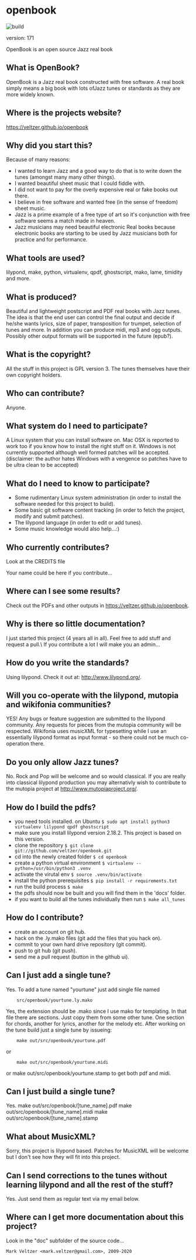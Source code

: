 openbook
========

![build](https://github.com/veltzer/openbook/workflows/build/badge.svg)

version: 171

OpenBook is an open source Jazz real book

What is OpenBook?
------------------
OpenBook is a Jazz real book constructed with free software. A real book simply means a big book with lots ofJazz tunes or standards as they are more widely known.

Where is the projects website?
-------------------------------
https://veltzer.github.io/openbook

Why did you start this?
------------------------
Because of many reasons:
* I wanted to learn Jazz and a good way to do that is to write down the tunes (amongst many many other things).
* I wanted beautiful sheet music that I could fiddle with.
* I did not want to pay for the overly expensive real or fake books out there.
* I believe in free software and wanted free (in the sense of freedom) sheet music.
* Jazz is a prime example of a free type of art so it's conjunction with free software seems a match made in heaven.
* Jazz musicians may need beautiful electronic Real books because electronic books are starting to be
used by Jazz musicians both for practice and for performance.

What tools are used?
---------------------
lilypond, make, python, virtualenv, qpdf, ghostscript, mako, lame, timidity and more.

What is produced?
------------------
Beautiful and lightweight postscript and PDF real books with Jazz tunes.
The idea is that the end user can control the final output and decide if he/she
wants lyrics, size of paper, transposition for trumpet, selection of tunes and more.
In addition you can produce midi, mp3 and ogg outputs.
Possibly other output formats will be supported in the future (epub?).

What is the copyright?
-----------------------
All the stuff in this project is GPL version 3. The tunes themselves have their own copyright holders.

Who can contribute?
--------------------
Anyone.

What system do I need to participate?
--------------------------------------
A Linux system that you can install software on.
Mac OSX is reported to work too if you know how to install the right stuff on it.
Windows is not currently supported although well formed patches will be accepted.
(disclaimer: the author hates Windows with a vengence so patches have to be ultra
clean to be accepted)

What do I need to know to participate?
---------------------------------------
* Some rudimentary Linux system administration (in order to install the software needed for this project to build).
* Some basic git software content tracking (in order to fetch the project, modify and submit patches).
* The lilypond language (in order to edit or add tunes).
* Some music knowledge would also help...:)

Who currently contributes?
---------------------------
Look at the CREDITS file

Your name could be here if you contribute...

Where can I see some results?
------------------------------
Check out the PDFs and other outputs in https://veltzer.github.io/openbook.

Why is there so little documentation?
--------------------------------------
I just started this project (4 years all in all). Feel free to add stuff and request a pull.\ If you contribute a lot
I will make you an admin...

How do you write the standards?
--------------------------------
Using lilypond. Check it out at: http://www.lilypond.org/.

Will you co-operate with the lilypond, mutopia and wikifonia communities?
--------------------------------------------------------------------------
YES! Any bugs or feature suggestion are submitted to the lilypond community. Any requests for pieces from the mutopia community will be respected.
Wikifonia uses musicXML for typesetting while I use an essentially lilypond format as input format - so there could not be much co-operation there.

Do you only allow Jazz tunes?
------------------------------
No. Rock and Pop will be welcome and so would classical. If you are really into classical lilypond production you may alternativly wish to contribute to the mutopia project at http://www.mutopiaproject.org/.

How do I build the pdfs?
------------------------

* you need tools installed. on Ubuntu ```$ sudo apt install python3 virtualenv lilypond qpdf ghostscript```
* make sure you install lilypond version 2.18.2. This project is based on this version.
* clone the repository ```$ git clone git://github.com/veltzer/openbook.git```
* cd into the newly created folder ```$ cd openbook```
* create a python virtual environment ```$ virtualenv --python=/usr/bin/python3 .venv```
* activate the virutal env ```$ source .venv/bin/activate```
* install the python prerequisites ```$ pip install -r requirements.txt```
* run the build process ```$ make```
* the pdfs should now be built and you will find them in the 'docs' folder.
* if you want to build all the tunes individually then run ```$ make all_tunes```

How do I contribute?
--------------------
* create an account on git hub.
* hack on the .ly.mako files (git add the files that you hack on).
* commit to your own hard drive repository (git commit).
* push to git hub (git push).
* send me a pull request (button in the github ui).

Can I just add a single tune?
-----------------------------
Yes. To add a tune named "yourtune" just add single file named

        src/openbook/yourtune.ly.mako
Yes, the extension should be .mako since I use mako for templating.
In that file there are sections. Just copy them from some other tune. One section for
chords, another for lyrics, another for the melody etc.
After working on the tune build just a single tune by issueing:

        make out/src/openbook/yourtune.pdf
or

        make out/src/openbook/yourtune.midi
or
        make out/src/openbook/yourtune.stamp
to get both pdf and midi.

Can I just build a single tune?
-------------------------------
Yes.
        make out/src/openbook/[tune_name].pdf
        make out/src/openbook/[tune_name].midi
        make out/src/openbook/[tune_name].stamp

What about MusicXML?
--------------------
Sorry, this project is lilypond based. Patches for MusicXML will be welcome but I don't
see how they will fit into this project.

Can I send corrections to the tunes without learning lilypond and all the rest of the stuff?
--------------------------------------------------------------------------------------------
Yes. Just send them as regular text via my email below.

Where can I get more documentation about this project?
------------------------------------------------------
Look in the "doc" subfolder of the source code...

	Mark Veltzer <mark.veltzer@gmail.com>, 2009-2020
